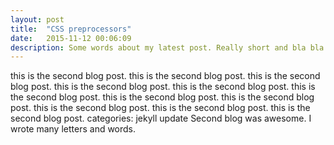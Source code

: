 ```yaml
---
layout: post
title:  "CSS preprocessors"
date:   2015-11-12 00:06:09
description: Some words about my latest post. Really short and bla bla bla. Bla bla.
---
```


this is the second blog post.
this is the second blog post.
this is the second blog post.
this is the second blog post.
this is the second blog post.
this is the second blog post.
this is the second blog post.
this is the second blog post.
this is the second blog post.
this is the second blog post.
this is the second blog post.
categories: jekyll update
Second blog was awesome. I wrote many letters and words.
